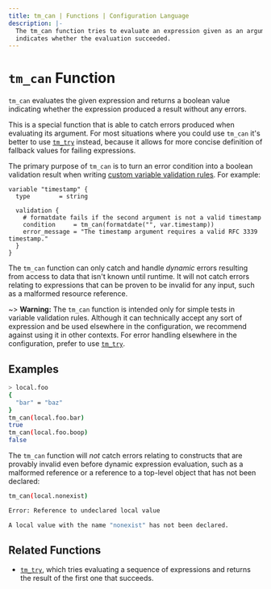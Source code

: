 ```yaml
---
title: tm_can | Functions | Configuration Language
description: |-
  The tm_can function tries to evaluate an expression given as an argument and
  indicates whether the evaluation succeeded.
---
```


# `tm_can` Function

`tm_can` evaluates the given expression and returns a boolean value indicating
whether the expression produced a result without any errors.

This is a special function that is able to catch errors produced when evaluating
its argument. For most situations where you could use `tm_can` it's better to use
[`tm_try`](./tm_try.md) instead, because it allows for more concise definition of
fallback values for failing expressions.

The primary purpose of `tm_can` is to turn an error condition into a boolean
validation result when writing
[custom variable validation rules](https://developer.hashicorp.com/terraform/language/values/variables#custom-validation-rules).
For example:

```hcl
variable "timestamp" {
  type        = string

  validation {
    # formatdate fails if the second argument is not a valid timestamp
    condition     = tm_can(formatdate("", var.timestamp))
    error_message = "The timestamp argument requires a valid RFC 3339 timestamp."
  }
}
```

The `tm_can` function can only catch and handle _dynamic_ errors resulting from
access to data that isn't known until runtime. It will not catch errors
relating to expressions that can be proven to be invalid for any input, such
as a malformed resource reference.

~> **Warning:** The `tm_can` function is intended only for simple tests in
variable validation rules. Although it can technically accept any sort of
expression and be used elsewhere in the configuration, we recommend against
using it in other contexts. For error handling elsewhere in the configuration,
prefer to use [`tm_try`](./tm_try.md).

## Examples

```sh
> local.foo
{
  "bar" = "baz"
}
tm_can(local.foo.bar)
true
tm_can(local.foo.boop)
false
```

The `tm_can` function will _not_ catch errors relating to constructs that are
provably invalid even before dynamic expression evaluation, such as a malformed
reference or a reference to a top-level object that has not been declared:

```sh
tm_can(local.nonexist)

Error: Reference to undeclared local value

A local value with the name "nonexist" has not been declared.
```

## Related Functions

* [`tm_try`](./tm_try.md), which tries evaluating a sequence of expressions and
  returns the result of the first one that succeeds.
